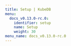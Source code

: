 ```yaml
---
title: Setup | KubeDB
menu:
  docs_v0.13.0-rc.0:
    identifier: setup
    name: Setup
    weight: 30
menu_name: docs_v0.13.0-rc.0
---
```

